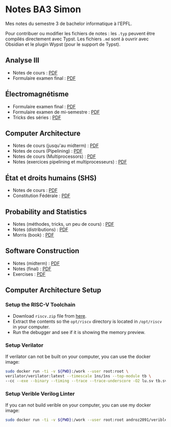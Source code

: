 # Notes BA3 Simon

Mes notes du semestre 3 de bachelor informatique à l'EPFL.

Pour contribuer ou modifier les fichiers de notes : les `.typ` peuvent être compilés directement avec Typst. Les fichiers `.md` sont à ouvrir avec Obsidian et le plugin Wypst (pour le support de Typst).

## Analyse III

* Notes de cours : [PDF](./analyseiii/Notes_Analyse_III_Simon.pdf)
* Formulaire examen final : [PDF](./analyseiii/Formulaire_Analyse_III_Simon.pdf)

## Électromagnétisme

* Formulaire examen final : [PDF](./electromag/Formulaire_Final_Electromagnetisme_Simon.pdf)
* Formulaire examen de mi-semestre : [PDF](./electromag/Formulaire_Midterm_Electromagnetisme_Simon.pdf)
* Tricks des séries : [PDF](./electromag/Tricks_Series_Electromagnetisme_Simon.pdf)

## Computer Architecture

* Notes de cours (jusqu'au midterm) : [PDF](./comparch/Notes_Comparch_Midterm_Simon.pdf)
* Notes de cours (Pipelining) : [PDF](./comparch/Notes_Comparch_Pipelining_Simon.pdf)
* Notes de cours (Multiprocessors) : [PDF](./comparch/Notes_Comparch_Multiprocessors_Simon.pdf)
* Notes (exercices pipelining et multiprocesseurs) : [PDF](./comparch/Notes_Comparch_Exercices_Simon.pdf)

## État et droits humains (SHS)

* Notes de cours : [PDF](./shs/notes.pdf)
* Constitution Fédérale : [PDF](./shs/constitution-federale.pdf)

## Probability and Statistics

* Notes (méthodes, tricks, un peu de cours) : [PDF](./probastats/Probastats_Simon_Notes_Tricks.pdf)
* Notes (distributions) : [PDF](./probastats/Probastats_Simon_Distributions.pdf)
* Morris (book) : [PDF](./probastats/Probastats_Morris_Book.pdf)

## Software Construction

* Notes (midterm) : [PDF](./softcon/midterm.pdf)
* Notes (final) : [PDF](./softcon/final.pdf)
* Exercises : [PDF](./softcon/exercises/)

## Computer Architecture Setup

### Setup the RISC-V Toolchain

* Download `riscv.zip` file from [here](https://github.com/simon-epfl/prebuilt-binaries-riscv-toolchain/blob/main/riscv.zip).
* Extract the contents so the `opt/riscv` directory is located in `/opt/riscv` in your computer.
* Run the debugger and see if it is showing the memory preview.

### Setup Verilator

If verilator can not be built on your computer, you can use the docker image:
```bash
sudo docker run -ti -v ${PWD}:/work --user root:root \ 
verilator/verilator:latest --timescale 1ns/1ns --top-module tb \
--cc --exe --binary --timing --trace --trace-underscore -O2 lu.sv tb.sv
```

### Setup Verible Verilog Linter

If you can not build verible on your computer, you can use my docker image:
```bash
sudo docker run -ti -v ${PWD}:/work --user root:root androz2091/verible:sha-2195809 verible-verilog-lint
```
